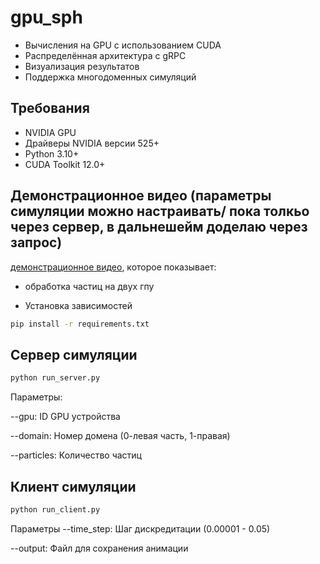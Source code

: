 # gpu_sph

- Вычисления на GPU с использованием CUDA
- Распределённая архитектура с gRPC
- Визуализация результатов
- Поддержка многодоменных симуляций

## Требования

- NVIDIA GPU 
- Драйверы NVIDIA версии 525+
- Python 3.10+
- CUDA Toolkit 12.0+

## Демонстрационное видео (параметры симуляции можно настраивать/ пока толкьо через сервер, в дальнешейм доделаю через запрос) 
 [демонстрационное видео](simulation.mp4), которое показывает:
- обработка частиц на двух гпу

- Установка зависимостей 
```bash
pip install -r requirements.txt
```

## Сервер симуляции
```bash
python run_server.py 
``` 
Параметры:

--gpu: ID GPU устройства

--domain: Номер домена (0-левая часть, 1-правая)

--particles: Количество частиц

## Клиент симуляции
```bash
python run_client.py 
```
Параметры 
--time_step: Шаг дискредитации (0.00001 - 0.05)

--output: Файл для сохранения анимации

